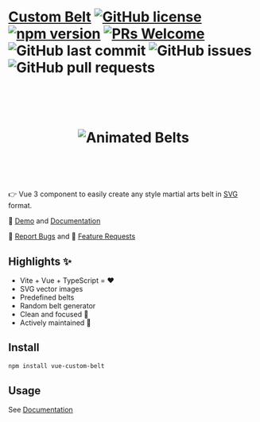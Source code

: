 # [Custom Belt](https://jeffholst.github.io/custom-belt/) [![GitHub license](https://img.shields.io/badge/license-MIT-blue.svg)](https://github.com/jeffholst/vue-custom-belt/blob/main/LICENSE.md) [![npm version](https://img.shields.io/npm/v/vue-custom-belt)](https://www.npmjs.com/package/vue-custom-belt) [![PRs Welcome](https://img.shields.io/badge/PRs-welcome-brightgreen.svg)](https://github.com/jeffholst/vue-custom-belt/pulls) ![GitHub last commit](https://img.shields.io/github/last-commit/jeffholst/vue-custom-belt) ![GitHub issues](https://img.shields.io/github/issues/jeffholst/vue-custom-belt) ![GitHub pull requests](https://img.shields.io/github/issues-pr/jeffholst/vue-custom-belt)

<h1 align="center">
 <br>
 <br>
  <img src="https://jeffholst.github.io/custom-belt/belts-animated.gif" alt="Animated Belts">
 <br>
 <br>
 <br>
</h1>

👉 Vue 3 component to easily create any style martial arts belt in [SVG](https://en.wikipedia.org/wiki/SVG) format.

👀 [Demo](https://jeffholst.github.io/custom-belt/demo) and [Documentation](https://jeffholst.github.io/custom-belt/what-is-custom-belt.html)

🐞 [Report Bugs](https://github.com/jeffholst/vue-custom-belt/issues/new?assignees=&labels=bug%3A+pending+triage&template=bug_report.yml) and 🚀 [Feature Requests](https://github.com/jeffholst/vue-custom-belt/issues/new?assignees=&labels=&template=feature_request.yml)

## Highlights ✨

- Vite + Vue + TypeScript = ❤️
- SVG vector images
- Predefined belts
- Random belt generator
- Clean and focused 🔎
- Actively maintained 🙌

## Install

```sh
npm install vue-custom-belt
```

## Usage

See [Documentation](https://jeffholst.github.io/custom-belt/what-is-custom-belt.html)

